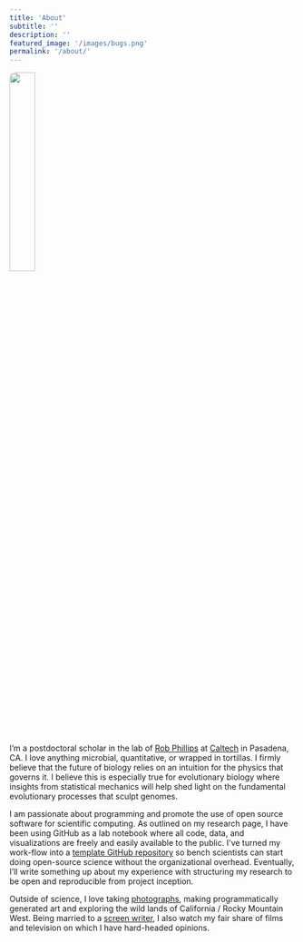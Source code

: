 ```yaml
---
title: 'About'
subtitle: ''
description: ''
featured_image: '/images/bugs.png'
permalink: '/about/'
---
```


<img style="width: 30%; border-radius: 10px; border: 0px solid;" src="{{site.baseurl}}/images/jericocoara.jpg" />

I’m a postdoctoral scholar in the lab of [Rob Phillips](https://rpgroup.caltech.edu) at [Caltech](https://caltech.edu) in Pasadena, CA. I love anything microbial, quantitative, or wrapped in
tortillas. I firmly believe that the future of biology relies on an intuition
for the physics that governs it. I believe this is especially true for
evolutionary biology where insights from statistical mechanics will help shed
light on the fundamental evolutionary processes that sculpt genomes.

I am passionate about programming and promote the use of open source software
for scientific computing. As outlined on my research page, I have been using
GitHub as a lab notebook where all code, data, and visualizations are freely
and easily available to the public. I've turned my work-flow into a [template GitHub repository](https://github.com/gchure/reproducible_research) so bench scientists can start doing open-source
science without the organizational overhead. Eventually, I’ll write something
up about my experience with structuring my research to be open and
reproducible from project inception.

Outside of science, I love taking [photographs](https://gchure.github.io/photography), making programmatically
generated art and exploring the wild lands of California / Rocky Mountain
West. Being married to a [screen writer](https://barbarasoares.com), I also watch my fair share of films
and television on which I have hard-headed opinions.
